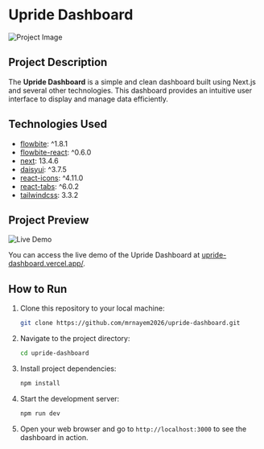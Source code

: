# Upride Dashboard

![Project Image]('/src/webPic.png')

## Project Description

The **Upride Dashboard** is a simple and clean dashboard built using Next.js and several other technologies. This dashboard provides an intuitive user interface to display and manage data efficiently.

## Technologies Used

- [flowbite](https://www.npmjs.com/package/flowbite): ^1.8.1
- [flowbite-react](https://www.npmjs.com/package/flowbite-react): ^0.6.0
- [next](https://nextjs.org/): 13.4.6
- [daisyui](https://www.npmjs.com/package/daisyui): ^3.7.5
- [react-icons](https://www.npmjs.com/package/react-icons): ^4.11.0
- [react-tabs](https://www.npmjs.com/package/react-tabs): ^6.0.2
- [tailwindcss](https://tailwindcss.com/): 3.3.2

## Project Preview

![Live Demo]('/src/assest/webPic.png')

You can access the live demo of the Upride Dashboard at [upride-dashboard.vercel.app/](https://upride-dashboard.vercel.app/).

## How to Run

1. Clone this repository to your local machine:

   ```bash
   git clone https://github.com/mrnayem2026/upride-dashboard.git
   ```

2. Navigate to the project directory:

   ```bash
   cd upride-dashboard
   ```

3. Install project dependencies:

   ```bash
   npm install
   ```

4. Start the development server:

   ```bash
   npm run dev
   ```

5. Open your web browser and go to `http://localhost:3000` to see the dashboard in action.



